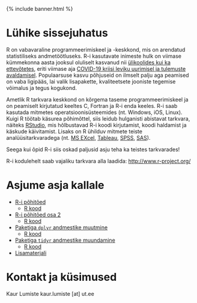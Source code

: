 ﻿---
layout: frontpage
---

<div class="head_example">
 {% include banner.html %}
</div>


# Lühike sissejuhatus

R on vabavaraline programmeerimiskeel ja -keskkond, mis on arendatud statistiliseks andmetöötluseks. R-i kasutavate inimeste hulk on viimase kümmekonna aasta jooksul oluliselt kasvanud nii [ülikoolides kui ka ettevõtetes](http://r4stats.com/articles/popularity/), eriti viimase aja [COVID-19 kriisi leviku uurimisel ja tulemuste avaldamisel](https://www.techrepublic.com/article/r-programming-language-continues-to-grow-in-popularity/). Populaarsuse kasvu põhjuseid on ilmselt palju aga peamised on vaba ligipääs, lai valik lisapakette, kvaliteetsete jooniste tegemise võimalus ja tegus kogukond. 

Ametlik R tarkvara keskkond on kõrgema taseme programmeerimiskeel ja on peamiselt kirjutatud keeltes C, Fortran ja R-i enda keeles. R-i saab kasutada mitmetes operatsioonisüsteemides (nt. Windows, iOS, Linux). Kuigi R töötab käsurea põhimõttel, siis leidub hulganisti abistavat tarkvara, näiteks [RStudio](https://rstudio.com/), mis hõlbustavad R-i koodi kirjutamist, koodi haldamist ja käskude käivitamist. Lisaks on R ühilduv mitmete teiste analüüsitarkvaradega (nt. [MS EXcel](https://bert-toolkit.com/), [Tableau](https://www.tableau.com/learn/whitepapers/using-r-and-tableau), [SPSS](https://developer.ibm.com/technologies/analytics/tutorials/ba-call-r-spss/), [SAS](https://support.sas.com/rnd/app/studio/statr.pdf)).

Seega kui õpid R-i siis oskad paljusid asju teha ka teistes tarkvarades!

R-i kodulehelt saab vajaliku tarkvara alla laadida: http://www.r-project.org/



# Asjume asja kallale

* [R-i põhitõed](r_basics)
	* [R kood](https://raw.githubusercontent.com/Rkursus/kantaremor/main/_basics/basics_kood.R)
* [R-i põhitõed osa 2](r_basics2)
	* [R kood](https://raw.githubusercontent.com/Rkursus/kantaremor/main/_basics/basics2_kood.R)
* [Paketiga `dplyr` andmestike muutmine](dplyr)
	* [R kood](https://raw.githubusercontent.com/Rkursus/kantaremor/main/_tidyverse/dplyr_minimal_kood.R)
* [Paketiga `tidyr` andmestike muundamine](tidyr)
	* [R kood](https://raw.githubusercontent.com/Rkursus/kantaremor/main/_tidyverse/tidyr_minimal_kood.R)
* [Lisamaterjali](lisamaterjal)



# Kontakt ja küsimused

Kaur Lumiste kaur.lumiste [at] ut.ee
